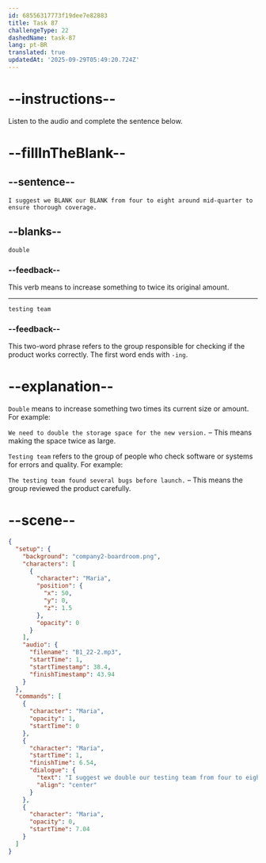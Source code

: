 ```yaml
---
id: 68556317773f19dee7e82883
title: Task 87
challengeType: 22
dashedName: task-87
lang: pt-BR
translated: true
updatedAt: '2025-09-29T05:49:20.724Z'
---
```


<!-- (Audio) Maria: I suggest we double our testing team from four to eight around mid-quarter to ensure thorough coverage. -->

# --instructions--

Listen to the audio and complete the sentence below.

# --fillInTheBlank--

## --sentence--

`I suggest we BLANK our BLANK from four to eight around mid-quarter to ensure thorough coverage.`

## --blanks--

`double`

### --feedback--

This verb means to increase something to twice its original amount.

---

`testing team`

### --feedback--

This two-word phrase refers to the group responsible for checking if the product works correctly. The first word ends with `-ing`.

# --explanation--

`Double` means to increase something two times its current size or amount. For example:

`We need to double the storage space for the new version.` – This means making the space twice as large.

`Testing team` refers to the group of people who check software or systems for errors and quality. For example:

`The testing team found several bugs before launch.` – This means the group reviewed the product carefully.

# --scene--

```json
{
  "setup": {
    "background": "company2-boardroom.png",
    "characters": [
      {
        "character": "Maria",
        "position": {
          "x": 50,
          "y": 0,
          "z": 1.5
        },
        "opacity": 0
      }
    ],
    "audio": {
      "filename": "B1_22-2.mp3",
      "startTime": 1,
      "startTimestamp": 38.4,
      "finishTimestamp": 43.94
    }
  },
  "commands": [
    {
      "character": "Maria",
      "opacity": 1,
      "startTime": 0
    },
    {
      "character": "Maria",
      "startTime": 1,
      "finishTime": 6.54,
      "dialogue": {
        "text": "I suggest we double our testing team from four to eight around mid-quarter to ensure thorough coverage.",
        "align": "center"
      }
    },
    {
      "character": "Maria",
      "opacity": 0,
      "startTime": 7.04
    }
  ]
}
```
